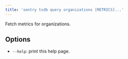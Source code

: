 ```yaml
---
title: 'sentry tsdb query organizations [METRICS]...'
---
```


Fetch metrics for organizations.

## Options

-   `--help`: print this help page.
